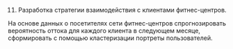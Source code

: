 11. Разработка стратегии взаимодействия с клиентами фитнес-центров.

На основе данных о посетителях сети фитнес-центров спрогнозировать вероятность оттока для каждого клиента в следующем месяце, сформировать с помощью
кластеризации портреты пользователей.
